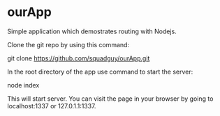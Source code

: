 # ourApp

Simple application which demostrates routing with Nodejs.

Clone the git repo by using this command:

git clone https://github.com/squadguy/ourApp.git

In the root directory of the app use command to start the server:

node index

This will start server.  You can visit the page in your browser
by going to localhost:1337 or 127.0.1.1:1337.
